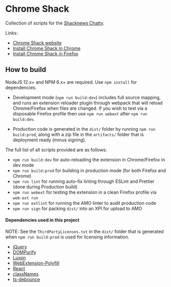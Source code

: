 # Chrome Shack

Collection of scripts for the [Shacknews Chatty](https://www.shacknews.com/chatty).

Links:

-   [Chrome Shack website](http://adam.hughes.cc/shack/chromeshack/)
-   [Install Chrome Shack in Chrome](https://chrome.google.com/webstore/detail/chrome-shack/mcnpepegfcikofcogenpncheiohblnpp?hl=en)
-   [Install Chrome Shack in Firefox](https://addons.mozilla.org/en-US/firefox/addon/chromeshack/)

## How to build

NodeJS 12.x+ and NPM 6.x+ are required. Use `npm install` for dependencies.

-   Development mode (`npm run build:dev`) includes full source mapping, and runs an extension reloader plugin through webpack that will reload Chrome/Firefox when files are changed. If you wish to test via a disposable Firefox profile then use `npm run webext` after `npm run build:dev`.

-   Production code is generated in the `dist/` folder by running `npm run build:prod`, along with a zip file in the `artifacts/` folder that is deployment ready (minus signing).

The full list of all scripts provided are as follows:

-   `npm run build:dev` for auto-reloading the extension in Chrome/Firefox in dev mode
-   `npm run build:prod` for building in production mode (for both Firefox and Chrome)
-   `npm run lint` for running auto-fix linting through ESLint and Prettier (done during Production build)
-   `npm run webext` for testing the extension in a clean Firefox profile via `web-ext run`
-   `npm run extlint` for running the AMO linter to audit production code
-   `npm run sign` for packing `dist/` into an XPI for upload to AMO

#### Dependencies used in this project

NOTE: See the `ThirdPartyLicenses.txt` in the `dist/` folder that is generated when `npm run build:prod` is used for licensing information.

-   [jQuery](https://github.com/jquery/jquery)
-   [DOMPurify](https://github.com/cure53/DOMPurify)
-   [Luxon](https://github.com/moment/luxon)
-   [WebExtension-Polyfill](https://github.com/mozilla/webextension-polyfill)
-   [React](https://github.com/facebook/react)
-   [classNames](https://github.com/JedWatson/classnames)
-   [ts-debounce](https://github.com/chodorowicz/ts-debounce)
